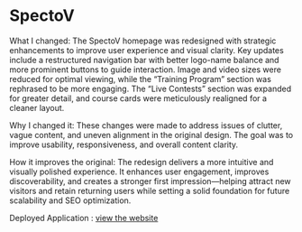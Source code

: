 # SpectoV 
What I changed:
The SpectoV homepage was redesigned with strategic enhancements to improve user experience and visual clarity. Key updates include a restructured navigation bar with better logo-name balance and more prominent buttons to guide interaction. Image and video sizes were reduced for optimal viewing, while the “Training Program” section was rephrased to be more engaging. The “Live Contests” section was expanded for greater detail, and course cards were meticulously realigned for a cleaner layout.

Why I changed it:
These changes were made to address issues of clutter, vague content, and uneven alignment in the original design. The goal was to improve usability, responsiveness, and overall content clarity.

How it improves the original:
The redesign delivers a more intuitive and visually polished experience. It enhances user engagement, improves discoverability, and creates a stronger first impression—helping attract new visitors and retain returning users while setting a solid foundation for future scalability and SEO optimization.

Deployed Application : [view the website](https://spectov.onrender.com/)
